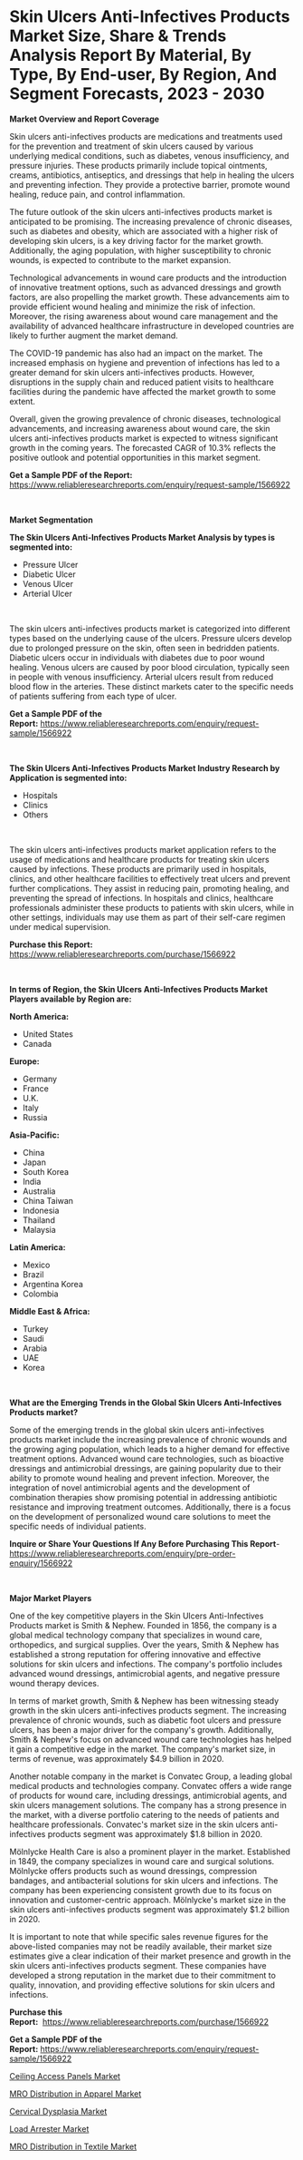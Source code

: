 <p><h1>Skin Ulcers Anti-Infectives Products Market Size, Share & Trends Analysis Report By Material, By Type, By End-user, By Region, And Segment Forecasts, 2023 - 2030</h1></p><p><strong>Market Overview and Report Coverage</strong></p>
<p><p>Skin ulcers anti-infectives products are medications and treatments used for the prevention and treatment of skin ulcers caused by various underlying medical conditions, such as diabetes, venous insufficiency, and pressure injuries. These products primarily include topical ointments, creams, antibiotics, antiseptics, and dressings that help in healing the ulcers and preventing infection. They provide a protective barrier, promote wound healing, reduce pain, and control inflammation.</p><p>The future outlook of the skin ulcers anti-infectives products market is anticipated to be promising. The increasing prevalence of chronic diseases, such as diabetes and obesity, which are associated with a higher risk of developing skin ulcers, is a key driving factor for the market growth. Additionally, the aging population, with higher susceptibility to chronic wounds, is expected to contribute to the market expansion.</p><p>Technological advancements in wound care products and the introduction of innovative treatment options, such as advanced dressings and growth factors, are also propelling the market growth. These advancements aim to provide efficient wound healing and minimize the risk of infection. Moreover, the rising awareness about wound care management and the availability of advanced healthcare infrastructure in developed countries are likely to further augment the market demand.</p><p>The COVID-19 pandemic has also had an impact on the market. The increased emphasis on hygiene and prevention of infections has led to a greater demand for skin ulcers anti-infectives products. However, disruptions in the supply chain and reduced patient visits to healthcare facilities during the pandemic have affected the market growth to some extent.</p><p>Overall, given the growing prevalence of chronic diseases, technological advancements, and increasing awareness about wound care, the skin ulcers anti-infectives products market is expected to witness significant growth in the coming years. The forecasted CAGR of 10.3% reflects the positive outlook and potential opportunities in this market segment.</p></p>
<p><strong>Get a Sample PDF of the Report:</strong> <a href="https://www.reliableresearchreports.com/enquiry/request-sample/1566922">https://www.reliableresearchreports.com/enquiry/request-sample/1566922</a></p>
<p>&nbsp;</p>
<p><strong>Market Segmentation</strong></p>
<p><strong>The Skin Ulcers Anti-Infectives Products Market Analysis by types is segmented into:</strong></p>
<p><ul><li>Pressure Ulcer</li><li>Diabetic Ulcer</li><li>Venous Ulcer</li><li>Arterial Ulcer</li></ul></p>
<p>&nbsp;</p>
<p><p>The skin ulcers anti-infectives products market is categorized into different types based on the underlying cause of the ulcers. Pressure ulcers develop due to prolonged pressure on the skin, often seen in bedridden patients. Diabetic ulcers occur in individuals with diabetes due to poor wound healing. Venous ulcers are caused by poor blood circulation, typically seen in people with venous insufficiency. Arterial ulcers result from reduced blood flow in the arteries. These distinct markets cater to the specific needs of patients suffering from each type of ulcer.</p></p>
<p><strong>Get a Sample PDF of the Report:</strong>&nbsp;<a href="https://www.reliableresearchreports.com/enquiry/request-sample/1566922">https://www.reliableresearchreports.com/enquiry/request-sample/1566922</a></p>
<p>&nbsp;</p>
<p><strong>The Skin Ulcers Anti-Infectives Products Market Industry Research by Application is segmented into:</strong></p>
<p><ul><li>Hospitals</li><li>Clinics</li><li>Others</li></ul></p>
<p>&nbsp;</p>
<p><p>The skin ulcers anti-infectives products market application refers to the usage of medications and healthcare products for treating skin ulcers caused by infections. These products are primarily used in hospitals, clinics, and other healthcare facilities to effectively treat ulcers and prevent further complications. They assist in reducing pain, promoting healing, and preventing the spread of infections. In hospitals and clinics, healthcare professionals administer these products to patients with skin ulcers, while in other settings, individuals may use them as part of their self-care regimen under medical supervision.</p></p>
<p><strong>Purchase this Report:</strong>&nbsp; <a href="https://www.reliableresearchreports.com/purchase/1566922">https://www.reliableresearchreports.com/purchase/1566922</a></p>
<p>&nbsp;</p>
<p><strong>In terms of Region, the Skin Ulcers Anti-Infectives Products Market Players available by Region are:</strong></p>
<p>
    <p> <strong> North America: </strong>
        <ul>
            <li>United States</li>
            <li>Canada</li>
        </ul>
        </p> 
    <p> <strong> Europe: </strong>
        <ul>
            <li>Germany</li>
            <li>France</li>
            <li>U.K.</li>
            <li>Italy</li>
            <li>Russia</li>
        </ul>
        </p> 
    <p> <strong> Asia-Pacific: </strong>
        <ul>
            <li>China</li>
            <li>Japan</li>
            <li>South Korea</li>
            <li>India</li>
            <li>Australia</li>
            <li>China Taiwan</li>
            <li>Indonesia</li>
            <li>Thailand</li>
            <li>Malaysia</li>
        </ul>
        </p> 
    <p> <strong> Latin America: </strong>
        <ul>
            <li>Mexico</li>
            <li>Brazil</li>
            <li>Argentina Korea</li>
            <li>Colombia</li>
        </ul>
        </p> 
    <p> <strong> Middle East & Africa: </strong>
        <ul>
            <li>Turkey</li>
            <li>Saudi</li>
            <li>Arabia</li>
            <li>UAE</li>
            <li>Korea</li>
        </ul>
    </p>
    </p>
<p>&nbsp;</p>
<p><strong>What are the Emerging Trends in the Global Skin Ulcers Anti-Infectives Products market?</strong></p>
<p><p>Some of the emerging trends in the global skin ulcers anti-infectives products market include the increasing prevalence of chronic wounds and the growing aging population, which leads to a higher demand for effective treatment options. Advanced wound care technologies, such as bioactive dressings and antimicrobial dressings, are gaining popularity due to their ability to promote wound healing and prevent infection. Moreover, the integration of novel antimicrobial agents and the development of combination therapies show promising potential in addressing antibiotic resistance and improving treatment outcomes. Additionally, there is a focus on the development of personalized wound care solutions to meet the specific needs of individual patients.</p></p>
<p><strong>Inquire or Share Your Questions If Any Before Purchasing This Report</strong>- <a href="https://www.reliableresearchreports.com/enquiry/pre-order-enquiry/1566922">https://www.reliableresearchreports.com/enquiry/pre-order-enquiry/1566922</a></p>
<p>&nbsp;</p>
<p><strong>Major Market Players</strong></p>
<p><p>One of the key competitive players in the Skin Ulcers Anti-Infectives Products market is Smith & Nephew. Founded in 1856, the company is a global medical technology company that specializes in wound care, orthopedics, and surgical supplies. Over the years, Smith & Nephew has established a strong reputation for offering innovative and effective solutions for skin ulcers and infections. The company's portfolio includes advanced wound dressings, antimicrobial agents, and negative pressure wound therapy devices.</p><p>In terms of market growth, Smith & Nephew has been witnessing steady growth in the skin ulcers anti-infectives products segment. The increasing prevalence of chronic wounds, such as diabetic foot ulcers and pressure ulcers, has been a major driver for the company's growth. Additionally, Smith & Nephew's focus on advanced wound care technologies has helped it gain a competitive edge in the market. The company's market size, in terms of revenue, was approximately $4.9 billion in 2020.</p><p>Another notable company in the market is Convatec Group, a leading global medical products and technologies company. Convatec offers a wide range of products for wound care, including dressings, antimicrobial agents, and skin ulcers management solutions. The company has a strong presence in the market, with a diverse portfolio catering to the needs of patients and healthcare professionals. Convatec's market size in the skin ulcers anti-infectives products segment was approximately $1.8 billion in 2020.</p><p>Mölnlycke Health Care is also a prominent player in the market. Established in 1849, the company specializes in wound care and surgical solutions. Mölnlycke offers products such as wound dressings, compression bandages, and antibacterial solutions for skin ulcers and infections. The company has been experiencing consistent growth due to its focus on innovation and customer-centric approach. Mölnlycke's market size in the skin ulcers anti-infectives products segment was approximately $1.2 billion in 2020.</p><p>It is important to note that while specific sales revenue figures for the above-listed companies may not be readily available, their market size estimates give a clear indication of their market presence and growth in the skin ulcers anti-infectives products segment. These companies have developed a strong reputation in the market due to their commitment to quality, innovation, and providing effective solutions for skin ulcers and infections.</p></p>
<p><strong>Purchase this Report:</strong>&nbsp;&nbsp;<a href="https://www.reliableresearchreports.com/purchase/1566922">https://www.reliableresearchreports.com/purchase/1566922</a></p>
<p></p>
<p><strong>Get a Sample PDF of the Report:</strong>&nbsp;<a href="https://www.reliableresearchreports.com/enquiry/request-sample/1566922">https://www.reliableresearchreports.com/enquiry/request-sample/1566922</a></p>
<p><p><a href="https://www.linkedin.com/pulse/ceiling-access-panels-market-research-report-provides-thorough-mq9xf/">Ceiling Access Panels Market</a></p><p><a href="https://github.com/maliyahmorrow6654/Market-Research-Report-List-1/blob/main/mro-distribution-in-apparel-market.md">MRO Distribution in Apparel Market</a></p><p><a href="https://medium.com/@alesiabrahimi58/cervical-dysplasia-market-size-growth-forecast-2023-2030-6a19ac760115">Cervical Dysplasia Market</a></p><p><a href="https://www.linkedin.com/pulse/load-arrester-market-size-growth-forecast-from-2023-2030-atmark-vlglf/">Load Arrester Market</a></p><p><a href="https://github.com/abdelrhmankishk22/Market-Research-Report-List-1/blob/main/mro-distribution-in-textile-market.md">MRO Distribution in Textile Market</a></p></p>